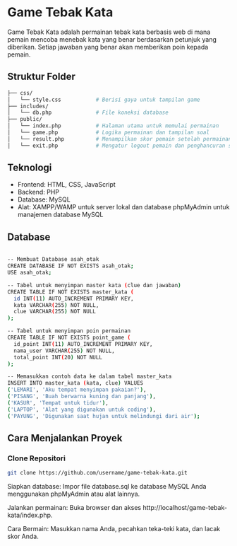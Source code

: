 # Game Tebak Kata

Game Tebak Kata adalah permainan tebak kata berbasis web di mana pemain mencoba menebak kata yang benar berdasarkan petunjuk yang diberikan. Setiap jawaban yang benar akan memberikan poin kepada pemain.

## Struktur Folder

```bash
├── css/
│   └── style.css           # Berisi gaya untuk tampilan game
├── includes/
│   └── db.php              # File koneksi database
├── public/
│   └── index.php           # Halaman utama untuk memulai permainan
│   └── game.php            # Logika permainan dan tampilan soal
│   └── result.php          # Menampilkan skor pemain setelah permainan
│   └── exit.php            # Mengatur logout pemain dan penghancuran sesi
```

## Teknologi
- Frontend: HTML, CSS, JavaScript
- Backend: PHP
- Database: MySQL
- Alat:
    XAMPP/WAMP untuk server lokal dan database
    phpMyAdmin untuk manajemen database MySQL

## Database

```bash

-- Membuat Database asah_otak
CREATE DATABASE IF NOT EXISTS asah_otak;
USE asah_otak;

-- Tabel untuk menyimpan master kata (clue dan jawaban)
CREATE TABLE IF NOT EXISTS master_kata (
  id INT(11) AUTO_INCREMENT PRIMARY KEY,
  kata VARCHAR(255) NOT NULL,
  clue VARCHAR(255) NOT NULL
);

-- Tabel untuk menyimpan poin permainan
CREATE TABLE IF NOT EXISTS point_game (
  id_point INT(11) AUTO_INCREMENT PRIMARY KEY,
  nama_user VARCHAR(255) NOT NULL,
  total_point INT(20) NOT NULL
);

-- Memasukkan contoh data ke dalam tabel master_kata
INSERT INTO master_kata (kata, clue) VALUES
('LEMARI', 'Aku tempat menyimpan pakaian?'),
('PISANG', 'Buah berwarna kuning dan panjang'),
('KASUR', 'Tempat untuk tidur'),
('LAPTOP', 'Alat yang digunakan untuk coding'),
('PAYUNG', 'Digunakan saat hujan untuk melindungi dari air');

```

## Cara Menjalankan Proyek

### Clone Repositori

```bash
git clone https://github.com/username/game-tebak-kata.git
```
Siapkan database:
Impor file database.sql ke database MySQL Anda menggunakan phpMyAdmin atau alat lainnya.

Jalankan permainan:
Buka browser dan akses http://localhost/game-tebak-kata/index.php.

Cara Bermain:
Masukkan nama Anda, pecahkan teka-teki kata, dan lacak skor Anda.